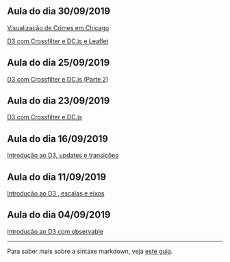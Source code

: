 ## Aula do dia 30/09/2019
[Visualização de Crimes em Chicago](d3_leaflet_2/index.html)<br>

[D3 com Crossfilter e DC.js e Leaflet](d3_leaflet/index.html)<br>

## Aula do dia 25/09/2019
[D3 com Crossfilter e DC.js (Parte 2)](d3_crossfilter_2/index.html)<br>

## Aula do dia 23/09/2019
[D3 com Crossfilter e DC.js](d3_crossfilter/index.html)<br>

## Aula do dia 16/09/2019
[Introdução ao D3, updates e transições](d3_update/scatterplot.html)<br>

## Aula do dia 11/09/2019
[Introdução ao D3 , escalas e eixos](d3_scale/scatterplot.html)<br>

## Aula do dia 04/09/2019
[Introdução ao D3 com observable](d3_intro/notebook.html)<br>


---

Para saber mais sobre a sintaxe markdown, veja [este guia](https://guides.github.com/features/mastering-markdown/).
